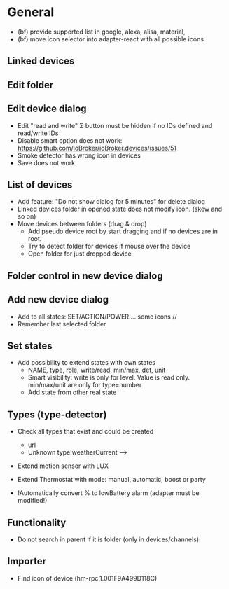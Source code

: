 # General
- (bf) provide supported list in google, alexa, alisa, material,
- (bf) move icon selector into adapter-react with all possible icons
## Linked devices

## Edit folder

## Edit device dialog
- Edit "read and write" Σ button must be hidden if no IDs defined and read/write IDs
- Disable smart option does not work: https://github.com/ioBroker/ioBroker.devices/issues/51
- Smoke detector has wrong icon in devices
- Save does not work

## List of devices
- Add feature: "Do not show dialog for 5 minutes" for delete dialog
- Linked devices folder in opened state does not modify icon. (skew and so on)
- Move devices between folders (drag & drop)
  - Add pseudo device root by start dragging and if no devices are in root.
  - Try to detect folder for devices if mouse over the device
  - Open folder for just dropped device

## Folder control in new device dialog

## Add new device dialog
- Add to all states: SET/ACTION/POWER.... some icons //
- Remember last selected folder

## Set states
- Add possibility to extend states with own states
  - NAME, type, role, write/read, min/max, def, unit
  - Smart visibility: write is only for level. Value is read only. min/max/unit are only for type=number
  - Add state from other real state

## Types (type-detector)
- Check all types that exist and could be created
    - url
    - Unknown type!weatherCurrent -->

- Extend motion sensor with LUX
- Extend Thermostat with mode: manual, automatic, boost or party
- !Automatically convert % to lowBattery alarm (adapter must be modified!)

## Functionality
- Do not search in parent if it is folder (only in devices/channels)
## Importer
- Find icon of device (hm-rpc.1.001F9A499D118C)

  


